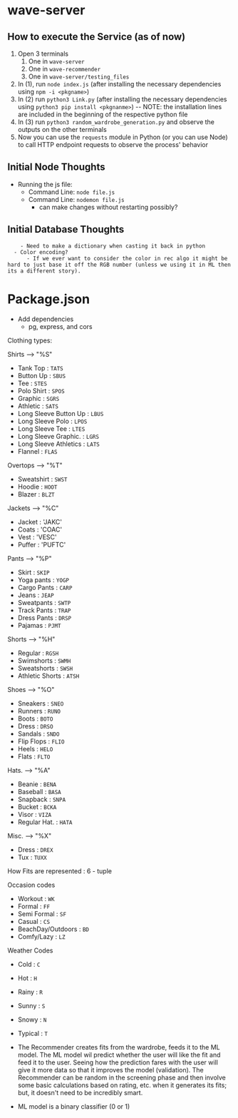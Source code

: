 # wave-server
## How to execute the Service (as of now)
1. Open 3 terminals
	1. One in `wave-server`
	2. One in `wave-recommender`
	3. One in `wave-server/testing_files`
2. In (1), run `node index.js` (after installing the necessary dependencies using `npm -i <pkgname>`)
3. In (2) run `python3 Link.py` (after installing the necessary dependencies  using `python3 pip install <pkgnanme>`) -- NOTE: the installation lines are included in the beginning of the respective python file
4. In (3) run `python3 random_wardrobe_generation.py` and observe the outputs on the other terminals
5. Now you can use the `requests` module in Python (or you can use Node) to call HTTP endpoint requests to observe the process' behavior


## Initial Node Thoughts

  - Running the js file:
    - Command Line: `node file.js`
    - Command Line: `nodemon file.js`
      - can make changes without restarting possibly?
## Initial Database Thoughts



        - Need to make a dictionary when casting it back in python
      - Color encoding?
          - If we ever want to consider the color in rec algo it might be hard to just base it off the RGB number (unless we using it in ML then its a different story).

# Package.json
  - Add dependencies
      - pg, express, and cors





Clothing types:

Shirts --> "%S"
- Tank Top                        : `TATS`
- Button Up                      : `SBUS`
- Tee                                 : `STES`
- Polo Shirt                       : `SPOS`
- Graphic                          : `SGRS`
- Athletic                           : `SATS`
- Long Sleeve Button Up : `LBUS`
- Long Sleeve Polo           : `LPOS`
- Long Sleeve Tee            : `LTES`
- Long Sleeve Graphic.    : `LGRS`
- Long Sleeve Athletics   : `LATS`
- Flannel                           : `FLAS`

Overtops --> "%T"
- Sweatshirt                     : `SWST`
- Hoodie                           : `HOOT`
- Blazer                             : `BLZT`


Jackets --> "%C"
- Jacket 			: 'JAKC'
- Coats				: 'COAC'
- Vest				: 'VESC'
- Puffer			: 'PUFTC'

Pants  --> "%P"
- Skirt                                : `SKIP`
- Yoga pants                     : `YOGP`
- Cargo Pants                   : `CARP`
- Jeans                              : `JEAP`
- Sweatpants                    : `SWTP`
- Track Pants                    : `TRAP`
- Dress Pants                    : `DRSP`
- Pajamas                          : `PJMT`

Shorts --> "%H"
- Regular                           : `RGSH`
- Swimshorts                    : `SWMH`
- Sweatshorts                   : `SWSH`  
- Athletic Shorts               : `ATSH`            

Shoes  --> "%O"
- Sneakers                        : `SNEO`
- Runners                          : `RUNO`
- Boots                              : `BOTO`
- Dress                              : `DRSO`
- Sandals                          : `SNDO`
- Flip Flops                       : `FLIO`
- Heels                             : `HELO`
- Flats                               : `FLTO`

Hats.   --> "%A"
- Beanie                           : `BENA`
- Baseball                        : `BASA`
- Snapback                      : `SNPA`
- Bucket                           : `BCKA`
- Visor                              : `VIZA`
- Regular Hat.                  : `HATA`

Misc.  --> "%X"
- Dress                             : `DREX`
- Tux                                 : `TUXX`


How Fits are represented : 6 - tuple

Occasion codes
- Workout : `WK`
- Formal    : `FF`
- Semi Formal : `SF`
- Casual : `CS`
- BeachDay/Outdoors : `BD`
- Comfy/Lazy : `LZ`

Weather Codes
- Cold : `C`
- Hot  : `H`
- Rainy : `R`
- Sunny : `S`
- Snowy : `N`
- Typical : `T`


- The Recommender creates fits from the wardrobe, feeds it to the ML model. The ML model wil predict whether the user will like the fit and feed it to the user. Seeing how the prediction fares with the user will give it more data so that it improves the model (validation). The Recommender can be random in the screening phase and then involve some basic calculations based on rating, etc. when it generates its fits; but, it doesn't need to be incredibly smart.

- ML model is a binary classifier (0 or 1)
